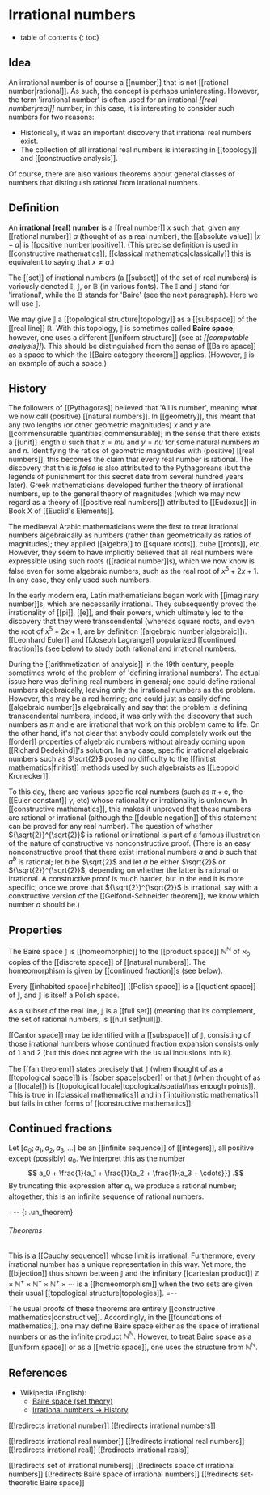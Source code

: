 
# Irrational numbers
* table of contents
{: toc}

## Idea

An irrational number is of course a [[number]] that is not [[rational number|rational]].  As such, the concept is perhaps uninteresting.  However, the term 'irrational number' is often used for an irrational *[[real number|real]]* number; in this case, it is interesting to consider such numbers for two reasons:

*  Historically, it was an important discovery that irrational real numbers exist.
*  The collection of all irrational real numbers is interesting in [[topology]] and [[constructive analysis]].

Of course, there are also various theorems about general classes of numbers that distinguish rational from irrational numbers.


## Definition

An __irrational (real) number__ is a [[real number]] $x$ such that, given any [[rational number]] $a$ (thought of as a real number), the [[absolute value]] ${|x - a|}$ is [[positive number|positive]].  (This precise definition is used in [[constructive mathematics]]; [[classical mathematics|classically]] this is equivalent to saying that $x \ne a$.)

The [[set]] of irrational numbers (a [[subset]] of the set of real numbers) is variously denoted $\mathbb{I}$, $\mathbb{J}$, or $\mathbb{B}$ (in various fonts).  The $\mathbb{I}$ and $\mathbb{J}$ stand for 'irrational', while the $\mathbb{B}$ stands for 'Baire' (see the next paragraph).  Here we will use $\mathbb{J}$.

We may give $\mathbb{J}$ a [[topological structure|topology]] as a [[subspace]] of the [[real line]] $\mathbb{R}$.  With this topology, $\mathbb{J}$ is sometimes called __Baire space__; however, one uses a different [[uniform structure]] (see at _[[computable analysis]]_).  This should be distinguished from the sense of [[Baire space]] as a space to which the [[Baire category theorem]] applies.  (However, $\mathbb{J}$ is an example of such a space.)


## History

The followers of [[Pythagoras]] believed that 'All is number', meaning what we now call (positive) [[natural numbers]].  In [[geometry]], this meant that any two lengths (or other geometric magnitudes) $x$ and $y$ are [[commensurable quantities|commensurable]] in the sense that there exists a [[unit]] length $u$ such that $x = m u$ and $y = n u$ for some natural numbers $m$ and $n$.  Identifying the ratios of geometric magnitudes with (positive) [[real numbers]], this becomes the claim that every real number is rational.  The discovery that this is *false* is also attributed to the Pythagoreans (but the legends of punishment for this secret date from several hundred years later).  Greek mathematicians developed further the theory of irrational numbers, up to the general theory of magnitudes (which we may now regard as a theory of [[positive real numbers]]) attributed to [[Eudoxus]] in Book X of [[Euclid's Elements]].

The mediaeval Arabic mathematicians were the first to treat irrational numbers algebraically as numbers (rather than geometrically as ratios of magnitudes); they applied [[algebra]] to [[square roots]], cube [[roots]], etc.  However, they seem to have implicitly believed that all real numbers were expressible using such roots ([[radical number]]s), which we now know is false even for some algebraic numbers, such as the real root of $x^5 + 2 x + 1$.  In any case, they only used such numbers.

In the early modern era, Latin mathematicians began work with [[imaginary number]]s, which are necessarily irrational.  They subsequently proved the irrationality of [[pi]], [[e]], and their powers, which ultimately led to the discovery that they were transcendental (whereas square roots, and even the root of $x^5 + 2x + 1$, are by definition [[algebraic number|algebraic]]).  [[Leonhard Euler]] and [[Joseph Lagrange]] popularized [[continued fraction]]s (see below) to study both rational and irrational numbers.

During the [[arithmetization of analysis]] in the 19th century, people sometimes wrote of the problem of 'defining irrational numbers'.  The actual issue here was defining real numbers in general; one could define rational numbers algebraically, leaving only the irrational numbers as the problem.  However, this may be a red herring; one could just as easily define [[algebraic number]]s algebraically and say that the problem is defining transcendental numbers; indeed, it was only with the discovery that such numbers as $\pi$ and $\mathrm{e}$ are irrational that work on this problem came to life.  On the other hand, it\'s not clear that anybody could completely work out the [[order]] properties of algebraic numbers without already coming upon [[Richard Dedekind]]\'s solution.  In any case, specific irrational algebraic numbers such as $\sqrt{2}$ posed no difficulty to the [[finitist mathematics|finitist]] methods used by such algebraists as [[Leopold Kronecker]].

To this day, there are various specific real numbers (such as $\pi + \mathrm{e}$, the [[Euler constant]] $\gamma$, etc) whose rationality or irrationality is unknown.  In [[constructive mathematics]], this makes it unproved that these numbers are rational or irrational (although the [[double negation]] of this statement can be proved for any real number).  The question of whether ${\sqrt{2}}^{\sqrt{2}}$ is rational or irrational is part of a famous illustration of the nature of constructive vs nonconstructive proof.  (There is an easy nonconstructive proof that there exist irrational numbers $a$ and $b$ such that $a^b$ is rational; let $b$ be $\sqrt{2}$ and let $a$ be either $\sqrt{2}$ or ${\sqrt{2}}^{\sqrt{2}}$, depending on whether the latter is rational or irrational.  A constructive proof is much harder, but in the end it is more specific; once we prove that ${\sqrt{2}}^{\sqrt{2}}$ is irrational, say with a constructive version of the [[Gelfond-Schneider theorem]], we know which number $a$ should be.)


## Properties

The Baire space $\mathbb{J}$ is [[homeomorphic]] to the [[product space]] $\mathbb{N}^{\mathbb{N}}$ of $\aleph_0$ copies of the [[discrete space]] of [[natural numbers]].  The homeomorphism is given by [[continued fraction]]s (see below).

Every [[inhabited space|inhabited]] [[Polish space]] is a [[quotient space]] of $\mathbb{J}$, and $\mathbb{J}$ is itself a Polish space.

As a subset of the real line, $\mathbb{J}$ is a [[full set]] (meaning that its complement, the set of rational numbers, is [[null set|null]]).

[[Cantor space]] may be identified with a [[subspace]] of $\mathbb{J}$, consisting of those irrational numbers whose continued fraction expansion consists only of $1$ and $2$ (but this does not agree with the usual inclusions into $\mathbb{R}$).

The [[fan theorem]] states precisely that $\mathbb{J}$ (when thought of as a [[topological space]]) is [[sober space|sober]] or that $\mathbb{J}$ (when thought of as a [[locale]]) is [[topological locale|topological/spatial/has enough points]].  This is true in [[classical mathematics]] and in [[intuitionistic mathematics]] but fails in other forms of [[constructive mathematics]].


## Continued fractions

Let $[a_0;a_1,a_2,a_3,\ldots]$ be an [[infinite sequence]] of [[integers]], all positive except (possibly) $a_0$.  We interpret this as the number
$$ a_0 + \frac{1}{a_1 + \frac{1}{a_2 + \frac{1}{a_3 + \cdots}}} .$$
By truncating this expression after $a_i$, we produce a rational number; altogether, this is an infinite sequence of rational numbers.

+-- {: .un_theorem}
###### Theorems

This is a [[Cauchy sequence]] whose limit is irrational.  Furthermore, every irrational number has a unique representation in this way.  Yet more, the [[bijection]] thus shown between $\mathbb{J}$ and the infinitary [[cartesian product]] $\mathbb{Z} \times \mathbb{N}^+ \times \mathbb{N}^+ \times \mathbb{N}^+ \times \cdots$ is a [[homeomorphism]] when the two sets are given their usual [[topological structure|topologies]].
=--

The usual proofs of these theorems are entirely [[constructive mathematics|constructive]].  Accordingly, in the [[foundations of mathematics]], one may define Baire space either as the space of irrational numbers or as the infinite product $\mathbb{N}^{\mathbb{N}}$.  However, to treat Baire space as a [[uniform space]] or as a [[metric space]], one uses the structure from $\mathbb{N}^{\mathbb{N}}$.


## References

*  Wikipedia (English):
   *  [Baire space (set theory)](http://en.wikipedia.org/wiki/Baire_space_%28set_theory%29)
   *  [Irrational numbers &#8594; History](http://en.wikipedia.org/wiki/Irrational_number#History)


[[!redirects irrational number]]
[[!redirects irrational numbers]]

[[!redirects irrational real number]]
[[!redirects irrational real numbers]]
[[!redirects irrational real]]
[[!redirects irrational reals]]

[[!redirects set of irrational numbers]]
[[!redirects space of irrational numbers]]
[[!redirects Baire space of irrational numbers]]
[[!redirects set-theoretic Baire space]]
